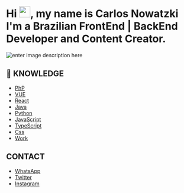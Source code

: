 <h1>Hi <img src="https://raw.githubusercontent.com/MartinHeinz/MartinHeinz/master/wave.gif" width="30px">, my name is Carlos Nowatzki I'm a Brazilian FrontEnd | BackEnd Developer and Content Creator.</h1>

![enter image description here]([https://media-exp1.licdn.com/dms/image/C4D16AQGyeCEZPZJTYQ/profile-displaybackgroundimage-shrink_200_800/0/1632250741486?e=1637798400&v=beta&t=v7qOCwduXU9JmkU6NhDzHQmA-3m3cmMBirY__AHGMv4](https://media-exp1.licdn.com/dms/image/C4D16AQGyeCEZPZJTYQ/profile-displaybackgroundimage-shrink_350_1400/0/1632250741486?e=1658361600&v=beta&t=KifyC7l2yIHceLiTPusnTAll7timchGW7TUgJLW2CzE))

## 📝 KNOWLEDGE 
- [PhP](https://www.php.net/) 
- [VUE](https://vuejs.org/)
- [React](https://pt-br.reactjs.org/)
- [Java](https://www.java.com/pt-BR/)
- [Python](https://www.python.org/)
- [JavaScript](https://www.javascript.com/)
- [TypeScript](https://www.typescriptlang.org/)
- [Css](https://developer.mozilla.org/pt-BR/docs/Web/CSS)
- [Work](https://www.instagram.com/cm4gencia/)


## CONTACT

- [WhatsApp](https://api.whatsapp.com/send?phone=5551985705174)
- [Twitter](https://twitter.com/carlos_m1guel)
- [Instagram](https://www.instagram.com/carlosnowatzki/)
